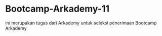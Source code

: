 # Bootcamp-Arkademy-11
ini merupakan tugas dari Arkademy untuk seleksi penerimaan Bootcamp Arkademy
